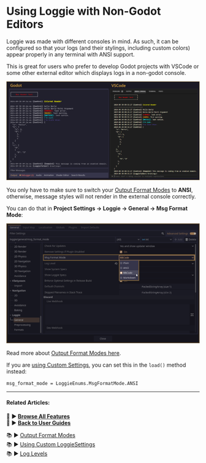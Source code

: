 # Using Loggie with Non-Godot Editors

Loggie was made with different consoles in mind. As such, it can be configured so that your logs (and their stylings, including custom colors) appear properly in any terminal with ANSI support.

This is great for users who prefer to develop Godot projects with VSCode or some other external editor which displays logs in a non-godot console.

![Compatibility](../../assets/screenshots/screenshot_1.png)

You only have to make sure to switch your [Output Format Modes](OUTPUT_FORMAT_MODES.md) to **ANSI**, otherwise, message styles will not render in the external console correctly.

You can do that in **Project Settings -> Loggie -> General -> Msg Format Mode**:

![](../../assets/screenshots/msg_format_mode.png)

Read more about [Output Format Modes here](OUTPUT_FORMAT_MODES.md).

If you are [using Custom Settings](../customization/CUSTOM_SETTINGS.md), you can set this in the `load()` method instead:

```
msg_format_mode = LoggieEnums.MsgFormatMode.ANSI
```

---
#### Related Articles:
👀 **► [Browse All Features](../ALL_FEATURES.md)**  
👀 ► **[Back to User Guides](../USER_GUIDE.md)**  

📚 ► [Output Format Modes](OUTPUT_FORMAT_MODES.md)  
📚 ► [Using Custom LoggieSettings](../customization/CUSTOM_SETTINGS.md)  
📚 ► [Log Levels](LOG_LEVELS.md)  